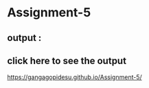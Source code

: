 # Assignment-5

output :
--------

click here to see the output
----------------------------


https://gangagopidesu.github.io/Assignment-5/
